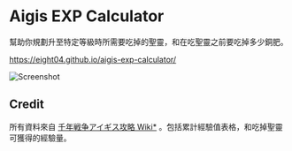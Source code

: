 Aigis EXP Calculator
====================

幫助你規劃升至特定等級時所需要吃掉的聖靈，和在吃聖靈之前要吃掉多少銅肥。

https://eight04.github.io/aigis-exp-calculator/

![Screenshot](https://i.imgur.com/58C6m20.png)

Credit
------

所有資料來自 [千年戦争アイギス攻略 Wiki*](https://wikiwiki.jp/aigiszuki/) 。包括累計經驗值表格，和吃掉聖靈可獲得的經驗量。
